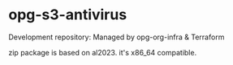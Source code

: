# opg-s3-antivirus
Development repository: Managed by opg-org-infra &amp; Terraform




zip package is based on al2023. it's x86_64 compatible.
